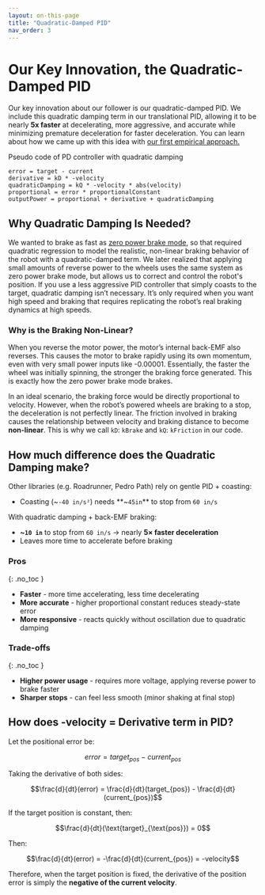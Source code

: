 ```yaml
---
layout: on-this-page
title: "Quadratic-Damped PID"
nav_order: 3
---
```


# Our Key Innovation, the Quadratic-Damped PID

Our key innovation about our follower is our quadratic-damped PID. We include this quadratic damping term in our translational PID, allowing it to be nearly **5x faster** at decelerating, more aggressive, and accurate while minimizing premature deceleration for faster deceleration. 
You can learn about how we came up with this idea with [our first empirical approach.](https://teamfrozencodeftc.github.io/Black-Ice-Path-Follower/path-follower-evolution.html#v30---corrective-braking-using-a-quadratic-damped-pid)

Pseudo code of PD controller with quadratic damping
```
error = target - current
derivative = kD * -velocity
quadraticDamping = kQ * -velocity * abs(velocity)
proportional = error * proportionalConstant
outputPower = proportional + derivative + quadraticDamping
```

## Why Quadratic Damping Is Needed?
We wanted to brake as fast as [zero power brake mode](https://ftctechnh.github.io/ftc_app/doc/javadoc/com/qualcomm/robotcore/hardware/DcMotor.ZeroPowerBehavior.html#BRAKE), so that required quadratic regression to model the realistic, non-linear braking behavior of the robot with a quadratic-damped term. We later realized that applying small amounts of reverse power to the wheels uses the same system as zero power brake mode, but allows us to correct and control the robot's position. If you use a less aggressive PID controller that simply coasts to the target, quadratic damping isn’t necessary. It’s only required when you want high speed and braking that requires replicating the robot’s real braking dynamics at high speeds.

### Why is the Braking Non-Linear?
When you reverse the motor power, the motor’s internal back-EMF also reverses. This causes the motor to brake rapidly using its own momentum, even with very small power inputs like -0.00001. Essentially, the faster the wheel was initially spinning, the stronger the braking force generated. This is exactly how the zero power brake mode brakes.

In an ideal scenario, the braking force would be directly proportional to velocity. However, when the robot’s powered wheels are braking to a stop, the deceleration is not perfectly linear. The friction involved in braking causes the relationship between velocity and braking distance to become **non-linear**. This is why we call `kD`: `kBrake` and `kQ`: `kFriction` in our code.

## How much difference does the Quadratic Damping make?
Other libraries (e.g. Roadrunner, Pedro Path) rely on gentle PID + coasting:

- Coasting (~`-40 in/s²`) needs **~`45in`** to stop from `60 in/s`

With quadratic damping + back-EMF braking:

- **~`10 in`** to stop from `60 in/s` → nearly **5× faster deceleration**
- Leaves more time to accelerate before braking

### Pros
{: .no_toc }
- **Faster** - more time accelerating, less time decelerating
- **More accurate** - higher proportional constant reduces steady-state error
- **More responsive** - reacts quickly without oscillation due to quadratic damping

### Trade-offs
{: .no_toc }
- **Higher power usage** - requires more voltage, applying reverse power to brake faster
- **Sharper stops** - can feel less smooth (minor shaking at final stop)

## How does -velocity = Derivative term in PID?
Let the positional error be:  

```math
error = target_{pos} - current_{pos}
```

Taking the derivative of both sides:  

```math
\frac{d}{dt}(error) = \frac{d}{dt}(target_{pos}) - \frac{d}{dt}(current_{pos})
```

If the target position is constant, then:  

```math
\frac{d}{dt}(\text{target}_{\text{pos}}) = 0
```

Then:  

```math
\frac{d}{dt}(error) = -\frac{d}{dt}(current_{pos}) = -velocity
```

Therefore, when the target position is fixed, the derivative of the position error is simply the **negative of the current velocity**.

